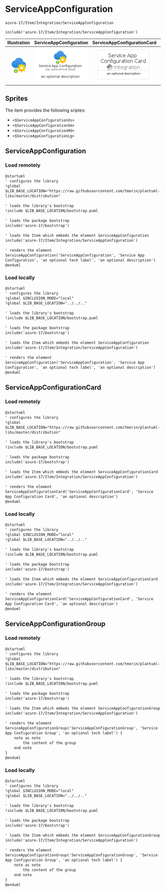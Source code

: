 # ServiceAppConfiguration


```text
azure-17/Item/Integration/ServiceAppConfiguration
```

```text
include('azure-17/Item/Integration/ServiceAppConfiguration')
```



| Illustration | ServiceAppConfiguration | ServiceAppConfigurationCard | ServiceAppConfigurationGroup |
| :---: | :---: | :---: | :---: |
| ![illustration for Illustration](../../../azure-17/Item/Integration/ServiceAppConfiguration.png) | ![illustration for ServiceAppConfiguration](../../../azure-17/Item/Integration/ServiceAppConfiguration.Local.png) | ![illustration for ServiceAppConfigurationCard](../../../azure-17/Item/Integration/ServiceAppConfigurationCard.Local.png) | ![illustration for ServiceAppConfigurationGroup](../../../azure-17/Item/Integration/ServiceAppConfigurationGroup.Local.png) |



## Sprites
The item provides the following sriptes:

- `<$ServiceAppConfigurationXs>`
- `<$ServiceAppConfigurationSm>`
- `<$ServiceAppConfigurationMd>`
- `<$ServiceAppConfigurationLg>`





## ServiceAppConfiguration

### Load remotely
```plantuml
@startuml
' configures the library
!global $LIB_BASE_LOCATION="https://raw.githubusercontent.com/tmorin/plantuml-libs/master/distribution"

' loads the library's bootstrap
!include $LIB_BASE_LOCATION/bootstrap.puml

' loads the package bootstrap
include('azure-17/bootstrap')

' loads the Item which embeds the element ServiceAppConfiguration
include('azure-17/Item/Integration/ServiceAppConfiguration')

' renders the element
ServiceAppConfiguration('ServiceAppConfiguration', 'Service App Configuration', 'an optional tech label', 'an optional description')
@enduml
```

### Load locally
```plantuml
@startuml
' configures the library
!global $INCLUSION_MODE="local"
!global $LIB_BASE_LOCATION="../../.."

' loads the library's bootstrap
!include $LIB_BASE_LOCATION/bootstrap.puml

' loads the package bootstrap
include('azure-17/bootstrap')

' loads the Item which embeds the element ServiceAppConfiguration
include('azure-17/Item/Integration/ServiceAppConfiguration')

' renders the element
ServiceAppConfiguration('ServiceAppConfiguration', 'Service App Configuration', 'an optional tech label', 'an optional description')
@enduml
```

## ServiceAppConfigurationCard

### Load remotely
```plantuml
@startuml
' configures the library
!global $LIB_BASE_LOCATION="https://raw.githubusercontent.com/tmorin/plantuml-libs/master/distribution"

' loads the library's bootstrap
!include $LIB_BASE_LOCATION/bootstrap.puml

' loads the package bootstrap
include('azure-17/bootstrap')

' loads the Item which embeds the element ServiceAppConfigurationCard
include('azure-17/Item/Integration/ServiceAppConfiguration')

' renders the element
ServiceAppConfigurationCard('ServiceAppConfigurationCard', 'Service App Configuration Card', 'an optional description')
@enduml
```

### Load locally
```plantuml
@startuml
' configures the library
!global $INCLUSION_MODE="local"
!global $LIB_BASE_LOCATION="../../.."

' loads the library's bootstrap
!include $LIB_BASE_LOCATION/bootstrap.puml

' loads the package bootstrap
include('azure-17/bootstrap')

' loads the Item which embeds the element ServiceAppConfigurationCard
include('azure-17/Item/Integration/ServiceAppConfiguration')

' renders the element
ServiceAppConfigurationCard('ServiceAppConfigurationCard', 'Service App Configuration Card', 'an optional description')
@enduml
```

## ServiceAppConfigurationGroup

### Load remotely
```plantuml
@startuml
' configures the library
!global $LIB_BASE_LOCATION="https://raw.githubusercontent.com/tmorin/plantuml-libs/master/distribution"

' loads the library's bootstrap
!include $LIB_BASE_LOCATION/bootstrap.puml

' loads the package bootstrap
include('azure-17/bootstrap')

' loads the Item which embeds the element ServiceAppConfigurationGroup
include('azure-17/Item/Integration/ServiceAppConfiguration')

' renders the element
ServiceAppConfigurationGroup('ServiceAppConfigurationGroup', 'Service App Configuration Group', 'an optional tech label') {
    note as note
        the content of the group
    end note
}
@enduml
```

### Load locally
```plantuml
@startuml
' configures the library
!global $INCLUSION_MODE="local"
!global $LIB_BASE_LOCATION="../../.."

' loads the library's bootstrap
!include $LIB_BASE_LOCATION/bootstrap.puml

' loads the package bootstrap
include('azure-17/bootstrap')

' loads the Item which embeds the element ServiceAppConfigurationGroup
include('azure-17/Item/Integration/ServiceAppConfiguration')

' renders the element
ServiceAppConfigurationGroup('ServiceAppConfigurationGroup', 'Service App Configuration Group', 'an optional tech label') {
    note as note
        the content of the group
    end note
}
@enduml
```


